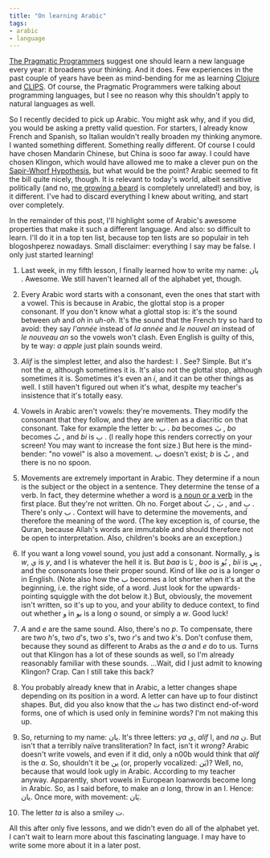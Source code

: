 ```yaml
---
title: "On learning Arabic"
tags:
- arabic
- language
---
```

[The Pragmatic Programmers](http://www.amazon.com/Pragmatic-Programmer-Journeyman-Master/dp/020161622X/ref=sr_1_1?ie=UTF8&amp;qid=1319222830&amp;sr=8-1)
suggest one should learn a new language every year: it broadens your thinking.
And it does. Few experiences in the past couple of years have been as
mind-bending for me as learning [Clojure](http://clojure.org/) and
[CLIPS](http://en.wikipedia.org/wiki/Jess_%28programming_language%29). Of
course, the Pragmatic Programmers were talking about programming languages, but
I see no reason why this shouldn't apply to natural languages as well.

So I recently decided to pick up Arabic. You might ask why, and if you did, you
would be asking a pretty valid question. For starters, I already know French
and Spanish, so Italian wouldn't really broaden my thinking anymore. I wanted
something different. Something really different. Of course I could have chosen
Mandarin Chinese, but China is sooo far away. I could have chosen Klingon,
which would have allowed me to make a clever pun on the
[Sapir-Whorf Hypothesis](http://en.wikipedia.org/wiki/Linguistic_relativity),
but what would be the point? Arabic seemed to fit the bill quite nicely,
though. It is relevant to today's world, albeit sensitive politically (and no,
[me growing a beard](http://www.youtube.com/watch?v=RXJFBqh6cVc) is completely
unrelated!) and boy, is it different. I've had to discard everything I knew
about writing, and start over completely.

In the remainder of this post, I'll highlight some of Arabic's awesome
properties that make it such a different language. And also: so difficult to
learn. I'll do it in a top ten list, because top ten lists are so populair in
teh blogoshperez nowadays. Small disclaimer: everything I say may be false. I
only just started learning!

1. Last week, in my fifth lesson, I finally learned how to write my name: يان .
   Awesome. We still haven't learned all of the alphabet yet, though.

2. Every Arabic word starts with a consonant, even the ones that start with a
   vowel. This is because in Arabic, the glottal stop is a proper consonant. If
   you don't know what a glottal stop is: it's the sound between _uh_ and _oh_
   in _uh-oh_. It's the sound that the French try so hard to avoid: they say
   _l'ann&eacute;e_ instead of _la ann&eacute;e_ and _le nouvel an_ instead of
   _le nouveau an_ so the vowels won't clash. Even English is guilty of this,
   by te way: _a apple_ just plain sounds weird.

2. _Alif_ is the simplest letter, and also the hardest: ا . See? Simple. But
   it's not the _a_, although sometimes it is. It's also not the glottal stop,
   although sometimes it is. Sometimes it's even an _i_, and it can be other
   things as well. I still haven't figured out when it's what, despite my
   teacher's insistence that it's totally easy.

3. Vowels in Arabic aren't vowels: they're movements. They modify the consonant
   that they follow, and they are written as a diacritic on that consonant.
   Take for example the letter b: ب . _ba_ becomes بَ , _bo_ becomes بُ , and
   _bi_ is بِ . (I really hope this renders correctly on your screen! You may
   want to increase the font size.) But here is the mind-bender: "no vowel" is
   also a movement. ب doesn't exist; _b_ is بْ , and there is no no spoon.

4. Movements are extremely important in Arabic. They determine if a noun is the
   subject or the object in a sentence. They determine the tense of a verb. In
   fact, they determine whether a word is [a noun or a
   verb](http://www.sharingmachine.com/prodimages/nouns-200.gif) in the first
   place. But they're not written. Oh no. Forget about بَ , بُ , and بِ . There's
   only ب . Context will have to determine the movements, and therefore the
   meaning of the word. (The key exception is, of course, the Quran, because
   Allah's words are immutable and should therefore not be open to
   interpretation. Also, children's books are an exception.)

5. If you want a long vowel sound, you just add a consonant. Normally, و is
   _w_, ي is _y_, and ا is whatever the hell it is. But _baa_ is بَا , _boo_ is
   بُو , _bii_ is بِي , and the consonants lose their proper sound. Kind of like
   _oa_ is a longer _o_ in English. (Note also how the ب becomes a lot shorter
   when it's at the beginning, i.e. the right side, of a word. Just look for
   the upwards-pointing squiggle with the dot below it.) But, obviously, the
   movement isn't written, so it's up to you, and your ability to deduce
   context, to find out whether و in بو is a long _o_ sound, or simply a _w_.
   Good luck!

6. _A_ and _e_ are the same sound. Also, there's no _p_. To compensate, there
   are two _h_'s, two _d_'s, two _s_'s, two _r_'s and two _k_'s. Don't confuse
   them, because they sound as different to Arabs as the _a_ and _e_ do to us.
   Turns out that Klingon has a lot of these sounds as well, so I'm already
   reasonably familiar with these sounds. ...Wait, did I just admit to knowing
   Klingon? Crap. Can I still take this back?

7. You probably already knew that in Arabic, a letter changes shape depending
   on its position in a word. A letter can have up to four distinct shapes.
   But, did you also know that the ت has two distinct end-of-word forms, one of
   which is used only in feminine words? I'm not making this up.

8. So, returning to my name: يان. It's three letters: _ya_ ي, _alif_ ا, and
   _na_ ن. But isn't that a terribly naïve transliteration? In fact, isn't
   it _wrong_? Arabic doesn't write vowels, and even if it did, only a n00b
   would think that _alif_ is the _a_. So, shouldn't it be ين (or, properly
   vocalized: يَن)? Well, no, because that would look ugly in Arabic. According
   to my teacher anyway. Apparently, short vowels in European loanwords become
   long in Arabic. So, as I said before, to make an _a_ long, throw in an ا.
   Hence: يان. Once more, with movement: يَان.

9. The letter _ta_ is also a smiley ت.

All this after only five lessons, and we didn't even do all of the  alphabet
yet. I can't wait to learn more about this fascinating  language. I may have to
write some more about it in a later post.
